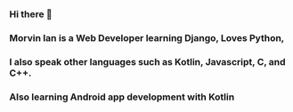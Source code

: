 ### Hi there 👋

### Morvin Ian is a Web Developer learning Django, Loves Python,
### I also speak other languages such as Kotlin, Javascript, C, and C++.
### Also learning Android app development with Kotlin


